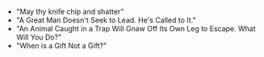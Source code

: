* "May thy knife chip and shatter"
* "A Great Man Doesn't Seek to Lead. He's Called to It."
* "An Animal Caught in a Trap Will Gnaw Off Its Own Leg to Escape. What Will You Do?"
* "When is a Gift Not a Gift?"
